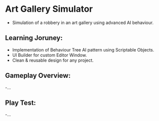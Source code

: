 # Art Gallery Simulator
- Simulation of a robbery in an art gallery using advanced AI behaviour.
## Learning Joruney:
- Implementation of Behaviour Tree AI pattern using Scriptable Objects.
- UI Builder for custom Editor Window.
- Clean & reusable design for any project.
## Gameplay Overview:
-...
## Play Test:
-...
